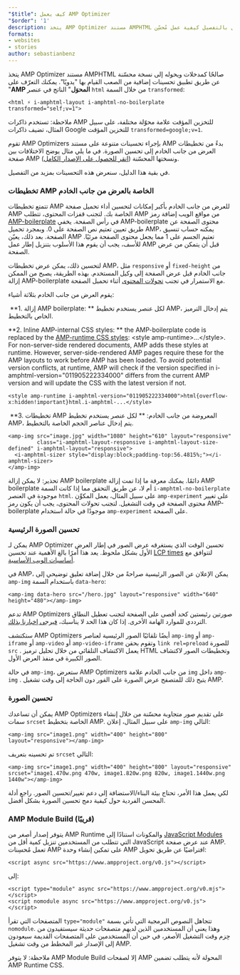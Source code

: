 ```yaml
---
"$title": كيف يعمل AMP Optimizer
"$order": '1'
description: يتخذ AMP Optimizer مستند AMPHTML صالحًا كمدخلات ويحوله إلى نسخة محسّنة عن طريق تطبيق تحسينات إضافية من الصعب القيام بها "يدويًا". يوضح هذا الدليل بالتفصيل كيفية عمل مُحسِّن AMP.
formats:
- websites
- stories
author: sebastianbenz
---
```


يتخذ AMP Optimizer مستند AMPHTML صالحًا كمدخلات ويحوله إلى نسخة محسّنة عن طريق تطبيق تحسينات إضافية من الصعب القيام بها "يدويًا". يمكنك التعرّف على "**AMP المحوَل**" الناتج في عنصر `html` من خلال السمة `transformed`:

```
<html ⚡ i-amphtml-layout i-amphtml-no-boilerplate transformed="self;v=1">
```

ملاحظة: تستخدم ذاكرات AMP للتخزين المؤقت علامة محوّلة مختلفة، على سبيل المثال، تضيف ذاكرات Google للتخزين المؤقت `transformed=google;v=1`.

تقوم AMP Optimizers بإجراء تحسينات متنوعة على مستند AMP بدءً من تخطيطات العرض من جانب الخادم إلى تحسين الصورة. في ما يلي مثال يوضح الاختلافات بين صفحة AMP ونسختها المحسّنة ([انقر للحصول على الإصدار الكامل](/static/img/docs/guides/optimized-amp-diff.png)).

<a href="/static/img/docs/guides/optimized-amp-diff.png"><amp-img lightbox layout="responsive" width="2560" height="773" src="/static/img/docs/guides/optimized-amp-diff.png"></amp-img></a>

في بقية هذا الدليل، سنعرض هذه التحسينات بمزيد من التفصيل.

### تخطيطات AMP الخاصة بالعرض من جانب الخادم

تتمتع تخطيطات AMP للعرض من جانب الخادم بأكبر إمكانات لتحسين أداء تحميل صفحة AMP الخاصة بك. لتجنب قفزات المحتوى، تتطلب AMP من مواقع الويب إضافة رمز [AMP-boilerplate](https://amp.dev/documentation/guides-and-tutorials/learn/spec/amp-boilerplate/?format=websites) في رأس الصفحة. يخفي AMP-boilerplate محتوى الصفحة عن طريق تعيين تعتيم نص الصفحة على 0. وبمجرد تحميل AMP، يمكنه حساب تنسيق الصفحة. بعد ذلك، يعيّن AMP تعتيم الجسم على 1 مما يجعل محتوى الصفحة مرئيًا. للأسف، يجب أن يقوم هذا الأسلوب بتنزيل إطار عمل AMP قبل أن يتمكن من عرض الصفحة.

لتحسين ذلك، يمكن عرض تخطيطات AMP، مثل `responsive` أو `fixed-height` من جانب الخادم قبل عرض الصفحة إلى وكيل المستخدم. بهذه الطريقة، يصبح من الممكن إزالة AMP-boilerplate مع الاستمرار في تجنب [تحولات المحتوى](https://web.dev/cls/) أثناء تحميل الصفحة.

يقوم العرض من جانب الخادم بثلاثة أشياء:

⁣ **1. إزالة AMP boilerplate: ** لكل عنصر يستخدم تخطيط AMP، يتم إدخال الترميز الخاص بالتخطيط.

⁣**2. Inline AMP-internal CSS styles: ** the AMP-boilerplate code is replaced by the <a href="https://cdn.ampproject.org/v0.css">AMP-runtime CSS styles</a>: &lt;style amp-runtime>...&lt;/style>. For non-server-side rendered documents, AMP adds these styles at runtime. However, server-side-rendered AMP pages require these for the AMP layouts to work before AMP has been loaded. To avoid potential version conflicts, at runtime, AMP will check if the version specified in i-amphtml-version="011905222334000" differs from the current AMP version and will update the CSS with the latest version if not.

```
<style amp-runtime i-amphtml-version="011905222334000">html{overflow-x:hidden!important}html.i-amphtml-...</style>
```

⁣ **3. تخطيطات AMP المعروضة من جانب الخادم: ** لكل عنصر يستخدم تخطيط AMP، يتم إدخال عناصر الحجم الخاصة بالتخطيط.

```
<amp-img src="image.jpg" width="1080" height="610" layout="responsive"
         class="i-amphtml-layout-responsive i-amphtml-layout-size-defined" i-amphtml-layout="responsive">
  <i-amphtml-sizer style="display:block;padding-top:56.4815%;"></i-amphtml-sizer>
</amp-img>
```

تحذير: لا يمكن إزالة AMP boilerplate دائمًا. يمكنك معرفة ما إذا تمت إزالة AMP boilerplate أم لا، عن طريق التحقق مما إذا كانت السمة `i-amphtml-no-boilerplate` موجودة في العنصر `html`. على سبيل المثال، يعمل المكوِّن `amp-experiment` على تغيير محتوى الصفحة في وقت التشغيل. لتجنب تحولات المحتوى، يجب أن يكون رمز AMP-boilerplate موجودًا في حالة استخدام `amp-experiment` على الصفحة.

### تحسين الصورة الرئيسية

يمكن لـ AMP Optimizer تحسين الوقت الذي يستغرقه عرض الصور في إطار العرض الأول بشكل ملحوظ. يعد هذا أمرًا بالغ الأهمية عند تحسين [LCP times](https://web.dev/lcp/) لتتوافق مع [أساسيات الويب الأساسية](https://web.dev/vitals).

في AMP، يمكن الإعلان عن الصور الرئيسية صراحةً من خلال إضافة تعليق توضيحي إلى `amp-img` باستخدام السمة `data-hero`:

```
<amp-img data-hero src="/hero.jpg" layout="responsive" width="640" height="480"></amp-img>
```

تدعم AMP Optimizers صورتين رئيستين كحد أقصى على الصفحة لتجنب تعطيل النطاق الترددي للموارد الهامة الأخرى. إذا كان هذا الحد لا يناسبك، [فيرجى إخبارنا بذلك](https://github.com/ampproject/amp-toolbox/issues).

ستكتشف AMP Optimizers أيضًا تلقائيًا الصور الرئيسية لعناصر `amp-img` أو `amp-iframe` أو `amp-video` أو `amp-video-iframe` وتقوم بحقن `link rel=preload` للصورة `src` . يعمل الاكتشاف التلقائي من خلال تحليل ترميز HTML وتخطيطات الصور لاكتشاف الصور الكبيرة في منفذ العرض الأول.

في حالة `amp-img`، ستعرض AMP Optimizers من جانب الخادم علامة `img` داخل `amp-img` . يتيح ذلك للمتصفح عرض الصورة على الفور دون الحاجة إلى وقت تشغيل AMP.

### تحسين الصورة

يمكن أن تساعدك AMP Optimizers على تقديم صور متجاوبة محسّنة من خلال إنشاء سمات `srcset` الخاصة بتخطيط AMP. على سبيل المثال، إعلان `amp-img` التالي:

```
<amp-img src="image1.png" width="400" height="800" layout="responsive"></amp-img>
```

تم تحسينه بتعريف `srcset` التالي:

```
<amp-img src="image1.png" width="400" height="800" layout="responsive" srcset="image1.470w.png 470w, image1.820w.png 820w, image1.1440w.png 1440w"></amp-img>
```

لكي يعمل هذا الأمر، تحتاج بيئة البناء/الاستضافة إلى دعم تغيير/تحسين الصور. راجع أدلة المحسن الفردية حول كيفية دمج تحسين الصورة بشكل أفضل.

### AMP Module Build (قريبًا)

يتوفر إصدار أصغر من AMP Runtime والمكونات استنادًا إلى [JavaScript Modules](https://v8.dev/features/modules#browser) التي تتطلب من المستخدمين تنزيل كمية أقل من JavaScript عند عرض صفحة AMP. تعمل مُحسِنات AMP على تمكين إنشاء وحدة AMP افتراضيًا عن طريق تحويل:

```
<script async src="https://www.ampproject.org/v0.js"></script>
```

إلى:

```
<script type="module" async src="https://www.ampproject.org/v0.mjs"></script>
<script nomodule async src="https://www.ampproject.org/v0.js"></script>
```

المتصفحات التي تقرأ `type="module"` تتجاهل النصوص البرمجية التي تأتي بسمة `nomodule`. وهذا يعني أن المستخدمين الذين لديهم متصفحات حديثة سيستفيدون من حِزم وقت التشغيل الأصغر، في حين أن المستخدمين على المتصفحات القديمة سيعودون إلى الإصدار غير المخطط من وقت تشغيل AMP.

ملاحظة: لا يتوفر AMP Module Build إلا لصفحات AMP المحولة لأنه يتطلب تضمين AMP Runtime CSS.
